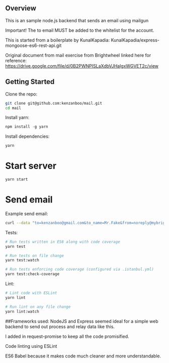 ## Overview
This is an sample node.js backend that sends an email using mailgun

Important! The to email MUST be added to the whitelist for the account.

This is started from a boilerplate by KunalKapadia: KunalKapadia/express-mongoose-es6-rest-api.git

Original document from mail exercise from Brightwheel linked here for reference:
https://drive.google.com/file/d/0B2PWNPISLaXdbVJHalgxWGVET2c/view



## Getting Started

Clone the repo:
```sh
git clone git@github.com:kenzanboo/mail.git
cd mail
```

Install yarn:
```js
npm install -g yarn
```

Install dependencies:
```sh
yarn
```

# Start server
```sh
yarn start
```

# Send email
Example send email:
```sh
curl --data "to=kenzanboo@gmail.com&to_name=Mr.Fake&from=noreply@mybrightwheel.com&from_name=Brightwheel&subject=TestSubject&body=<h1>Your Bill</h1><p>$10</p>" http://localhost:4040/api/mail/
```


Tests:
```sh
# Run tests written in ES6 along with code coverage
yarn test

# Run tests on file change
yarn test:watch

# Run tests enforcing code coverage (configured via .istanbul.yml)
yarn test:check-coverage
```

Lint:
```sh
# Lint code with ESLint
yarn lint

# Run lint on any file change
yarn lint:watch
```

##Frameworks used:
NodeJS and Express seemed ideal for a simple web backend to send out process and relay data like this. 

I added in request-promise to keep all the code promisified. 

Code linting using ESLint

ES6 Babel because it makes code much cleaner and more understandable.

